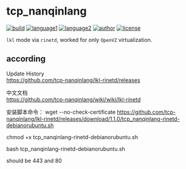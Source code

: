 # tcp_nanqinlang

[![build](https://github.com/nanqinlang/SVG/blob/master/build%20passing.svg)](https://github.com/tcp-nanqinlang/lkl-rinetd)
[![language1](https://github.com/nanqinlang/SVG/blob/master/language-c-blue.svg)](https://github.com/tcp-nanqinlang/lkl-rinetd)
[![language2](https://github.com/nanqinlang/SVG/blob/master/language-shell-blue.svg)](https://github.com/tcp-nanqinlang/lkl-rinetd)
[![author](https://github.com/nanqinlang/SVG/blob/master/author-nanqinlang-lightgrey.svg)](https://github.com/tcp-nanqinlang/lkl-rinetd)
[![license](https://github.com/nanqinlang/SVG/blob/master/license-GPLv3-orange.svg)](https://github.com/tcp-nanqinlang/lkl-rinetd)

`lkl` mode via `rinetd`, worked for only `OpenVZ` virtualization.

## according
Update History  
https://github.com/tcp-nanqinlang/lkl-rinetd/releases

中文文档  
https://github.com/tcp-nanqinlang/wiki/wiki/lkl-rinetd


安装脚本命令：
wget --no-check-certificate https://github.com/tcp-nanqinlang/lkl-rinetd/releases/download/1.1.0/tcp_nanqinlang-rinetd-debianorubuntu.sh

chmod +x tcp_nanqinlang-rinetd-debianorubuntu.sh

bash tcp_nanqinlang-rinetd-debianorubuntu.sh

should be 443 and 80
